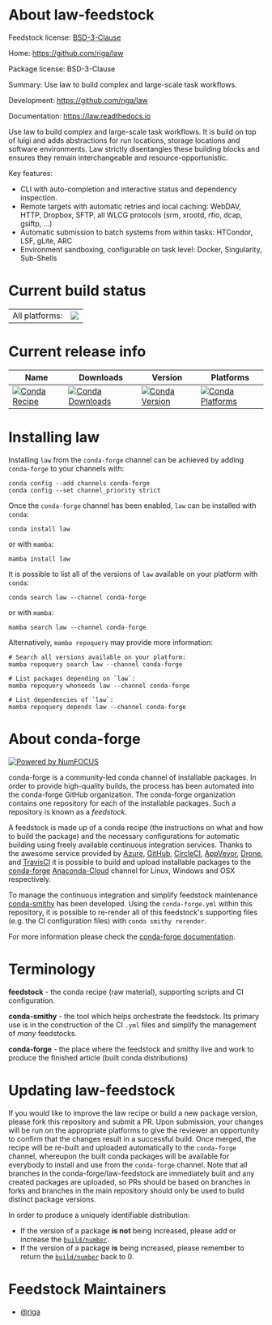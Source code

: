 About law-feedstock
===================

Feedstock license: [BSD-3-Clause](https://github.com/conda-forge/law-feedstock/blob/main/LICENSE.txt)

Home: https://github.com/riga/law

Package license: BSD-3-Clause

Summary: Use law to build complex and large-scale task workflows.

Development: https://github.com/riga/law

Documentation: https://law.readthedocs.io

Use law to build complex and large-scale task workflows. It is build on top of luigi and adds
abstractions for run locations, storage locations and software environments. Law strictly
disentangles these building blocks and ensures they remain interchangeable and
resource-opportunistic.

Key features:
- CLI with auto-completion and interactive status and dependency inspection.
- Remote targets with automatic retries and local caching: WebDAV, HTTP, Dropbox, SFTP, all WLCG
  protocols (srm, xrootd, rfio, dcap, gsiftp, ...)
- Automatic submission to batch systems from within tasks: HTCondor, LSF, gLite, ARC
- Environment sandboxing, configurable on task level: Docker, Singularity, Sub-Shells


Current build status
====================


<table><tr><td>All platforms:</td>
    <td>
      <a href="https://dev.azure.com/conda-forge/feedstock-builds/_build/latest?definitionId=10423&branchName=main">
        <img src="https://dev.azure.com/conda-forge/feedstock-builds/_apis/build/status/law-feedstock?branchName=main">
      </a>
    </td>
  </tr>
</table>

Current release info
====================

| Name | Downloads | Version | Platforms |
| --- | --- | --- | --- |
| [![Conda Recipe](https://img.shields.io/badge/recipe-law-green.svg)](https://anaconda.org/conda-forge/law) | [![Conda Downloads](https://img.shields.io/conda/dn/conda-forge/law.svg)](https://anaconda.org/conda-forge/law) | [![Conda Version](https://img.shields.io/conda/vn/conda-forge/law.svg)](https://anaconda.org/conda-forge/law) | [![Conda Platforms](https://img.shields.io/conda/pn/conda-forge/law.svg)](https://anaconda.org/conda-forge/law) |

Installing law
==============

Installing `law` from the `conda-forge` channel can be achieved by adding `conda-forge` to your channels with:

```
conda config --add channels conda-forge
conda config --set channel_priority strict
```

Once the `conda-forge` channel has been enabled, `law` can be installed with `conda`:

```
conda install law
```

or with `mamba`:

```
mamba install law
```

It is possible to list all of the versions of `law` available on your platform with `conda`:

```
conda search law --channel conda-forge
```

or with `mamba`:

```
mamba search law --channel conda-forge
```

Alternatively, `mamba repoquery` may provide more information:

```
# Search all versions available on your platform:
mamba repoquery search law --channel conda-forge

# List packages depending on `law`:
mamba repoquery whoneeds law --channel conda-forge

# List dependencies of `law`:
mamba repoquery depends law --channel conda-forge
```


About conda-forge
=================

[![Powered by
NumFOCUS](https://img.shields.io/badge/powered%20by-NumFOCUS-orange.svg?style=flat&colorA=E1523D&colorB=007D8A)](https://numfocus.org)

conda-forge is a community-led conda channel of installable packages.
In order to provide high-quality builds, the process has been automated into the
conda-forge GitHub organization. The conda-forge organization contains one repository
for each of the installable packages. Such a repository is known as a *feedstock*.

A feedstock is made up of a conda recipe (the instructions on what and how to build
the package) and the necessary configurations for automatic building using freely
available continuous integration services. Thanks to the awesome service provided by
[Azure](https://azure.microsoft.com/en-us/services/devops/), [GitHub](https://github.com/),
[CircleCI](https://circleci.com/), [AppVeyor](https://www.appveyor.com/),
[Drone](https://cloud.drone.io/welcome), and [TravisCI](https://travis-ci.com/)
it is possible to build and upload installable packages to the
[conda-forge](https://anaconda.org/conda-forge) [Anaconda-Cloud](https://anaconda.org/)
channel for Linux, Windows and OSX respectively.

To manage the continuous integration and simplify feedstock maintenance
[conda-smithy](https://github.com/conda-forge/conda-smithy) has been developed.
Using the ``conda-forge.yml`` within this repository, it is possible to re-render all of
this feedstock's supporting files (e.g. the CI configuration files) with ``conda smithy rerender``.

For more information please check the [conda-forge documentation](https://conda-forge.org/docs/).

Terminology
===========

**feedstock** - the conda recipe (raw material), supporting scripts and CI configuration.

**conda-smithy** - the tool which helps orchestrate the feedstock.
                   Its primary use is in the construction of the CI ``.yml`` files
                   and simplify the management of *many* feedstocks.

**conda-forge** - the place where the feedstock and smithy live and work to
                  produce the finished article (built conda distributions)


Updating law-feedstock
======================

If you would like to improve the law recipe or build a new
package version, please fork this repository and submit a PR. Upon submission,
your changes will be run on the appropriate platforms to give the reviewer an
opportunity to confirm that the changes result in a successful build. Once
merged, the recipe will be re-built and uploaded automatically to the
`conda-forge` channel, whereupon the built conda packages will be available for
everybody to install and use from the `conda-forge` channel.
Note that all branches in the conda-forge/law-feedstock are
immediately built and any created packages are uploaded, so PRs should be based
on branches in forks and branches in the main repository should only be used to
build distinct package versions.

In order to produce a uniquely identifiable distribution:
 * If the version of a package **is not** being increased, please add or increase
   the [``build/number``](https://docs.conda.io/projects/conda-build/en/latest/resources/define-metadata.html#build-number-and-string).
 * If the version of a package **is** being increased, please remember to return
   the [``build/number``](https://docs.conda.io/projects/conda-build/en/latest/resources/define-metadata.html#build-number-and-string)
   back to 0.

Feedstock Maintainers
=====================

* [@riga](https://github.com/riga/)

